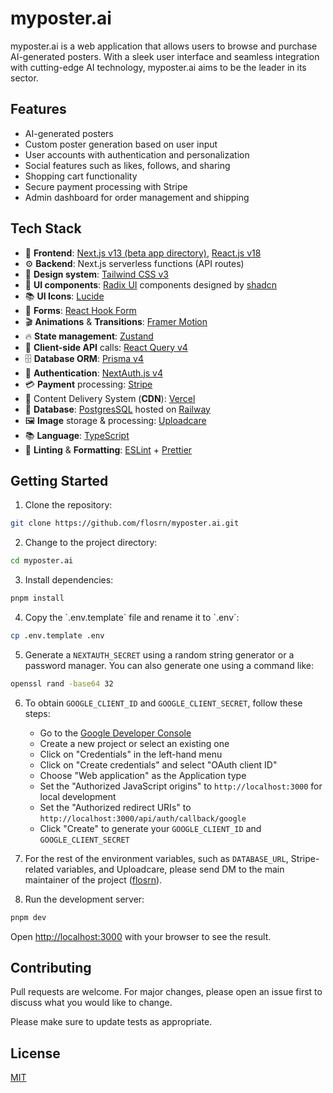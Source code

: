 # myposter.ai

myposter.ai is a web application that allows users to browse and purchase
AI-generated posters. With a sleek user interface and seamless integration with
cutting-edge AI technology, myposter.ai aims to be the leader in its sector.

## Features

- AI-generated posters
- Custom poster generation based on user input
- User accounts with authentication and personalization
- Social features such as likes, follows, and sharing
- Shopping cart functionality
- Secure payment processing with Stripe
- Admin dashboard for order management and shipping

## Tech Stack

- 🎨 **Frontend**: [Next.js v13 (beta app directory)](https://beta.nextjs.org/docs/getting-started), [React.js v18](https://react.dev/)
- ⚙️ **Backend**: Next.js serverless functions (API routes)
- 💅 **Design system**: [Tailwind CSS v3](https://tailwindcss.com/)
- 🧩 **UI components**: [Radix UI](https://www.radix-ui.com/) components designed
  by [shadcn](https://ui.shadcn.com/)
- 📚 **UI Icons**: [Lucide](https://lucide.dev/)
- 📝 **Forms**: [React Hook Form](https://react-hook-form.com/)
- 🎬 **Animations** & **Transitions**: [Framer Motion](https://www.framer.com/motion/)
- 🔥 **State management**: [Zustand](https://docs.pmnd.rs/zustand/getting-started/introduction)
- 📡 **Client-side API**
  calls: [React Query v4](https://tanstack.com/query/latest/)
- 🗄️ **Database ORM**: [Prisma v4](https://www.prisma.io/)
- 🔐 **Authentication**: [NextAuth.js v4](https://authjs.dev/)
- 💳 **Payment** processing: [Stripe](https://stripe.com/)
- 🚀 Content Delivery System (**CDN**): [Vercel](https://vercel.com/)
- 🐘 **Database**: [PostgresSQL](https://www.postgresql.org/) hosted
  on [Railway](https://railway.app/)
- 🖼️ **Image** storage & processing: [Uploadcare](https://uploadcare.com/)
- 📚 **Language**: [TypeScript](https://www.typescriptlang.org/)
- 🧹 **Linting** & **Formatting**: [ESLint](https://eslint.org/) + [Prettier](https://prettier.io/)

## Getting Started

1. Clone the repository:

```bash
git clone https://github.com/flosrn/myposter.ai.git
```

2. Change to the project directory:

```bash
cd myposter.ai
```

3. Install dependencies:

```bash
pnpm install
```

4. Copy the \`.env.template\` file and rename it to \`.env\`:

```bash
cp .env.template .env
```

5. Generate a `NEXTAUTH_SECRET` using a random string generator or a password
   manager. You can also generate one using a command like:

```bash
openssl rand -base64 32
```

6. To obtain `GOOGLE_CLIENT_ID` and `GOOGLE_CLIENT_SECRET`, follow these steps:

   - Go to
     the [Google Developer Console](https://console.developers.google.com/)
   - Create a new project or select an existing one
   - Click on "Credentials" in the left-hand menu
   - Click on "Create credentials" and select "OAuth client ID"
   - Choose "Web application" as the Application type
   - Set the "Authorized JavaScript origins" to `http://localhost:3000` for
     local development
   - Set the "Authorized redirect URIs"
     to `http://localhost:3000/api/auth/callback/google`
   - Click "Create" to generate your `GOOGLE_CLIENT_ID`
     and `GOOGLE_CLIENT_SECRET`

7. For the rest of the environment variables, such as `DATABASE_URL`,
   Stripe-related variables, and Uploadcare, please send DM to the main maintainer
   of the project ([flosrn](https://github.com/flosrn)).

8. Run the development server:

```bash
pnpm dev
```

Open [http://localhost:3000](http://localhost:3000) with your browser to see the
result.

## Contributing

Pull requests are welcome. For major changes, please open an issue first to
discuss what you would like to change.

Please make sure to update tests as appropriate.

## License

[MIT](https://choosealicense.com/licenses/mit/)
